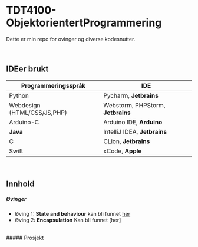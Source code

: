 # TDT4100-ObjektorientertProgrammering

Dette er min repo for ovinger og diverse kodesnutter.

<br>

## IDEer brukt
Programmeringsspråk | IDE
------------ | -------------
Python | Pycharm, **Jetbrains**
Webdesign (HTML/CSS/JS,PHP)| Webstorm, PHPStorm, **Jetbrains**
Arduino-C | Arduino IDE, **Arduino**
**Java** | IntelliJ IDEA, **Jetbrains**
C | CLion, **Jetbrains**
Swift | xCode, **Apple**

<br>

## Innhold

##### Øvinger  
- Øving 1: **State and behaviour** kan bli funnet [her](https://github.com/anderszk/TDT4100-ObjektorientertProgrammering/tree/main/Oving1)<br>
- Øving 2: **Encapsulation** Kan bli funnet [her]
<br>
##### Prosjekt
<a name="headers"/>


